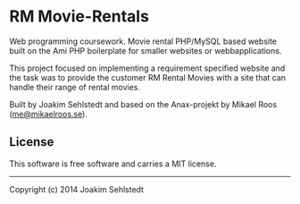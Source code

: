 # RM Movie-Rentals
Web programming coursework. Movie rental PHP/MySQL based website built on the Ami PHP boilerplate for smaller websites or webbapplications.

This project focused on implementing a requirement specified website and the task was to provide the customer RM Rental Movies with a site that can handle their range of rental movies.

Built by Joakim Sehlstedt and based on the Anax-projekt by Mikael Roos (me@mikaelroos.se).

License
------------------
This software is free software and carries a MIT license.

------------------
Copyright (c) 2014 Joakim Sehlstedt
